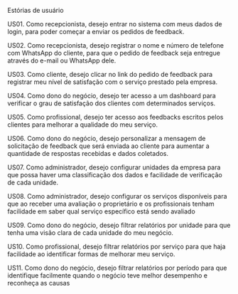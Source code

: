 Estórias de usuário

US01. Como recepcionista, desejo entrar no sistema com meus dados de login, para poder começar a enviar os pedidos de feedback.

US02. Como recepcionista, desejo registrar o nome e número de telefone com WhatsApp do cliente, para que o pedido de feedback seja entregue através do e-mail ou WhatsApp dele.

US03. Como cliente, desejo clicar no link do pedido de feedback para registrar meu nível de satisfação com o serviço prestado pela empresa.

US04. Como dono do negócio, desejo ter acesso a um dashboard para verificar o grau de satisfação dos clientes com determinados serviços.

US05. Como profissional, desejo ter acesso aos feedbacks escritos pelos clientes para melhorar a qualidade do meu serviço. 

US06. Como dono do negócio, desejo personalizar a mensagem de solicitação de feedback que será enviada ao cliente para aumentar a quantidade de respostas recebidas e dados coletados.

US07. Como administrador, desejo configurar unidades da empresa para que possa haver uma classificação dos dados e facilidade de verificação de cada unidade.

US08. Como administrador, desejo configurar os serviços disponíveis para que ao receber uma avaliação o proprietário e os profissionais tenham facilidade em saber qual serviço específico está sendo avaliado

US09. Como dono do negócio, desejo filtrar relatórios por unidade para que tenha uma visão clara de cada unidade do meu negócio.

US10. Como profissional, desejo filtrar relatórios por serviço para que haja facilidade ao identificar formas de melhorar meu serviço.

US11. Como dono do negócio, desejo filtrar relatórios por período para que identifique facilmente quando o negócio teve melhor desempenho e reconheça as causas 

